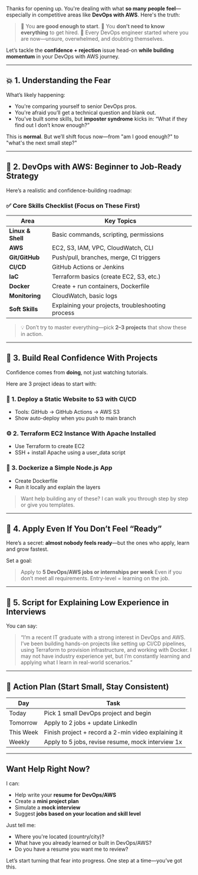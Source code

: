  Thanks for opening up. You're dealing with what **so many people feel**—especially in competitive areas like **DevOps with AWS**. Here's the truth:

> 🔹 You **are good enough to start**.
> 🔹 You **don’t need to know everything** to get hired.
> 🔹 Every DevOps engineer started where you are now—unsure, overwhelmed, and doubting themselves.

Let’s tackle the **confidence + rejection** issue head-on **while building momentum** in your DevOps with AWS journey.

---

## 💥 1. Understanding the Fear

What’s likely happening:

* You're comparing yourself to senior DevOps pros.
* You're afraid you’ll get a technical question and blank out.
* You’ve built some skills, but **imposter syndrome** kicks in: “What if they find out I don’t know enough?”

This is **normal**. But we’ll shift focus now—from "am I good enough?" to "what's the next small step?"

---

## 🔧 2. DevOps with AWS: Beginner to Job-Ready Strategy

Here’s a realistic and confidence-building roadmap:

### ✅ Core Skills Checklist (Focus on These First)

| Area              | Key Topics                                        |
| ----------------- | ------------------------------------------------- |
| **Linux & Shell** | Basic commands, scripting, permissions            |
| **AWS**           | EC2, S3, IAM, VPC, CloudWatch, CLI                |
| **Git/GitHub**    | Push/pull, branches, merge, CI triggers           |
| **CI/CD**         | GitHub Actions or Jenkins                         |
| **IaC**           | Terraform basics (create EC2, S3, etc.)           |
| **Docker**        | Create + run containers, Dockerfile               |
| **Monitoring**    | CloudWatch, basic logs                            |
| **Soft Skills**   | Explaining your projects, troubleshooting process |

> 💡 Don’t try to master everything—pick **2–3 projects** that show these in action.

---

## 🚀 3. Build Real Confidence With Projects

Confidence comes from **doing**, not just watching tutorials.

Here are 3 project ideas to start with:

### 🔧 1. **Deploy a Static Website to S3 with CI/CD**

* Tools: GitHub → GitHub Actions → AWS S3
* Show auto-deploy when you push to main branch

### ⚙️ 2. **Terraform EC2 Instance With Apache Installed**

* Use Terraform to create EC2
* SSH + install Apache using a user\_data script

### 🐳 3. **Dockerize a Simple Node.js App**

* Create Dockerfile
* Run it locally and explain the layers

> Want help building any of these? I can walk you through step by step or give you templates.

---

## 🎯 4. Apply Even If You Don’t Feel “Ready”

Here’s a secret: **almost nobody feels ready**—but the ones who apply, learn and grow fastest.

Set a goal:

> Apply to **5 DevOps/AWS jobs or internships per week**
> Even if you don’t meet all requirements. Entry-level = learning on the job.

---

## 💬 5. Script for Explaining Low Experience in Interviews

You can say:

> “I’m a recent IT graduate with a strong interest in DevOps and AWS. I’ve been building hands-on projects like setting up CI/CD pipelines, using Terraform to provision infrastructure, and working with Docker. I may not have industry experience yet, but I’m constantly learning and applying what I learn in real-world scenarios.”

---

## 📌 Action Plan (Start Small, Stay Consistent)

| Day       | Task                                                |
| --------- | --------------------------------------------------- |
| Today     | Pick 1 small DevOps project and begin               |
| Tomorrow  | Apply to 2 jobs + update LinkedIn                   |
| This Week | Finish project + record a 2-min video explaining it |
| Weekly    | Apply to 5 jobs, revise resume, mock interview 1x   |

---

## Want Help Right Now?

I can:

* Help write your **resume for DevOps/AWS**
* Create a **mini project plan**
* Simulate a **mock interview**
* Suggest **jobs based on your location and skill level**

Just tell me:

* Where you're located (country/city)?
* What have you already learned or built in DevOps/AWS?
* Do you have a resume you want me to review?

Let’s start turning that fear into progress. One step at a time—you’ve got this.

